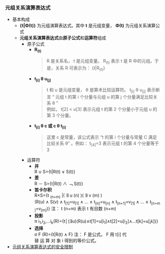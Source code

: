 ### 元组关系演算表达式
  + 基本构成<br>
    + **{t|Φ(t)}** 为元组演算表达式。其中 **t** 是元组变量， **Φ(t)** 为元组关系演算公式
    + **元组关系演算表达式**由**原子公式**和**运算符**组成
      + 原子公式
        + **R<sub>(t)</sub>**
          > R 是关系名， t 是元组变量。 R<sub>(t)</sub> 表示 t 是 R 中的元组。于是，关系 R 可表示为： {t|R<sub>(t)</sub>}
        + **t<sub>[i]</sub> θ u<sub>[j]</sub>**
          > t 和 u 是元组变量， θ 是算术比较运算符。 t<sub>[i]</sub> θ u<sub>[j]</sub> 表示断言 “ 元组 t 的第 i 个分量与元组 u 的第 j 个分量满足比较关系 θ ” <br>例如， t[2] < u[3] 表示元组 t 的第 2 个分量小于元组 u 的第 3 个分量。
        + **t<sub>[i]</sub> θ c 或  c θ t<sub>[i]</sub>**
          > 这里 c 是常量，该公式表示 “t 的第 i 个分量与常量 C 满足比较关系 θ” 。例如： t<sub>[4]</sub>=3 表示元组 t 的第 4 个分量等于 3 
      + 运算符
        + **并**<br>
          R ∪ S={t|R(t) ∨ S(t)}
        + **差**<br>
          R － S={t|R(t) ∧ ﹁ S(t)}
        + **笛卡尔积**<br>
          R×S={t <sub>(n+m)</sub> |( ∃ u (n) )( ∃ v (m) )(R(u) ∧ S(v) ∧ t<sub>[1]</sub>=u<sub>[1]</sub> ∧ ... ∧ t<sub>[n]</sub>=u<sub>[n]</sub> ∧ t<sub>[n+1]</sub>=v<sub>[1]</sub> ∧ ... ∧ t<sub>[n+m]</sub>=v<sub>[m]</sub>)}
          注： t </sub>(n+m)</sub> 表示 t 有目数 (n+m)
        + **投影**<br>
          π i<sub>1</sub>,i<sub>2</sub>,…i<sub>k</sub>(R)={t│(∃u)(R(u)∧t[1]=u[i<sub>1</sub>]∧t[2]=u[i<sub>2</sub>]∧…t[k]=u[<sub>i</sub>k])}
        + **选择**<br>
          σ F (R)={t|R(t) ∧ F}
          注： F 是公式。 F 用 t[i] 代替 运 算 对 象 i 得到的等价公式。
  + [元组关系演算表达式的安全限制](https://blog.csdn.net/david_520042/article/details/41245969)
  
